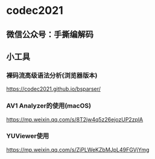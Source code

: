 # codec2021
## 微信公众号：手撕编解码

## 小工具
### 裸码流高级语法分析(浏览器版本)
https://codec2021.github.io/bsparser/
### AV1 Analyzer的使用(macOS)
https://mp.weixin.qq.com/s/8T2jw4q5z26ejozUP2zplA
### YUViewer使用
https://mp.weixin.qq.com/s/ZjPLWeKZbMJpL49FGVjYmg
